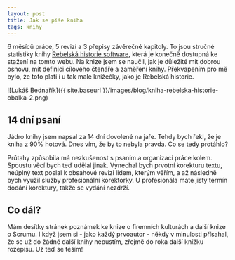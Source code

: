 ```yaml
---
layout: post
title: Jak se píše kniha
tags: knihy
---
```


6 měsíců práce, 5 revizí a 3 přepisy závěrečné kapitoly.
To jsou stručné statistiky knihy [Rebelská historie software](/knihy/),
která je konečně dostupná ke stažení na tomto webu.
Na knize jsem se naučil, jak je důležité mít dobrou osnovu, mít definici cílového čtenáře a zaměření knihy.
Překvapením pro mě bylo, že toto platí i u tak malé knížečky, jako je Rebelská historie.

<!--more-->

![Lukáš Bednařík]({{ site.baseurl }}/images/blog/kniha-rebelska-historie-obalka-2.png)

## 14 dní psaní

Jádro knihy jsem napsal za 14 dní dovolené na jaře. Tehdy bych řekl, že je kniha z 90% hotová.
Dnes vím, že by to nebyla pravda. Co se tedy protáhlo?

Průtahy způsobila má nezkušenost s psaním a organizací práce kolem. Spoustu věcí bych teď udělal jinak.
Vynechal bych prvotní korekturu textu, neúplný text poslal k obsahové revizi lidem, kterým věřím,
a až následně bych využil služby profesionální korektorky. U profesionála máte jistý termín dodání korektury,
takže se vydání nezdrží.

## Co dál?

Mám desítky stránek poznámek ke knize o firemních kulturách a další knize o Scrumu.
I když jsem si - jako každý prvoautor - někdy v minulosti přísahal, že se už do žádné další knihy nepustím,
zřejmě do roka další knížku rozepíšu. Už teď se těším!
